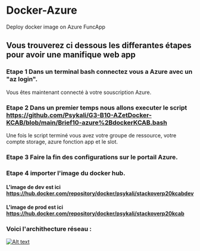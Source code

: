 # Docker-Azure

Deploy docker image on Azure FuncApp

## Vous trouverez ci dessous les differantes étapes pour avoir une manifique web app

### Etape 1 Dans un terminal bash connectez vous a Azure avec un "az login".

Vous êtes maintenant connecté à votre souscription Azure.

### Etape 2 Dans un premier temps nous allons executer le script <https://github.com/Psykali/G3-B10-AZetDocker-KCAB/blob/main/Brief10-azure%2BdockerKCAB.bash>

Une fois le script terminé vous avez votre groupe de ressource, votre compte storage, azure fonction app et le slot.

### Etape 3 Faire la fin des configurations sur le portail Azure.



### Etape 4 importer l'image du docker hub.

#### L'image de dev est ici https://hub.docker.com/repository/docker/psykali/stackoverp20kcabdev

#### L'image de prod est ici https://hub.docker.com/repository/docker/psykali/stackoverp20kcab

### Voici l'archithecture réseau :
[![Alt text](https://github.com/Psykali/G3-B10-AZetDocker-KCAB/blob/main/diagrammebrief10.png)](https://github.com/Psykali/G3-B10-AZetDocker-KCAB/blob/main/diagrammebrief10.png)